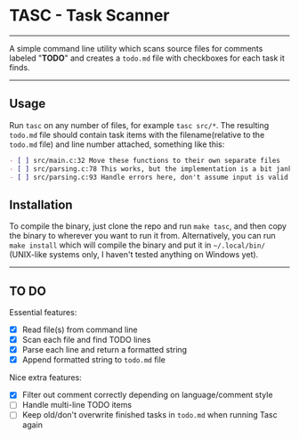 # TASC - Task Scanner
---
A simple command line utility which scans source files for comments labeled
"**TODO**" and creates a `todo.md` file with checkboxes for each task it finds.

---

## Usage
Run `tasc` on any number of files, for example `tasc src/*`. The resulting `todo.md`
file should contain task items with the filename(relative to the `todo.md` file) and
line number attached, something like this:
```md
- [ ] src/main.c:32 Move these functions to their own separate files
- [ ] src/parsing.c:78 This works, but the implementation is a bit janky
- [ ] src/parsing.c:93 Handle errors here, don't assume input is valid
```

## Installation
To compile the binary, just clone the repo and run `make tasc`, and then copy the binary to wherever you want to run it from. Alternatively, you can run `make install` which will compile the binary and put it in `~/.local/bin/` (UNIX-like systems only, I haven't tested anything on Windows yet).

---

## TO DO
Essential features:
- [x] Read file(s) from command line
- [x] Scan each file and find TODO lines
- [x] Parse each line and return a formatted string
- [x] Append formatted string to `todo.md` file

Nice extra features:
- [x] Filter out comment correctly depending on language/comment style
- [ ] Handle multi-line TODO items
- [ ] Keep old/don't overwrite finished tasks in `todo.md` when running Tasc again
